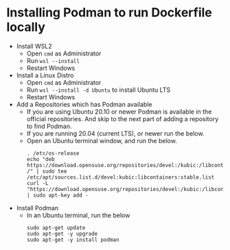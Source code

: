 # Installing Podman to run Dockerfile locally
* Install WSL2
    * Open `cmd` as Administrator
    * Run `wsl --install`
    * Restart Windows
* Install a Linux Distro
    * Open `cmd` as Administrator
    * Run `wsl --install -d Ubuntu` to install Ubuntu LTS
    * Restart Windows
* Add a Repositories which has Podman available
    * If you are using Ubuntu 20.10 or newer Podman is available in the official repositories. And skip to the next part of adding a repository to find Podman.
    * If you are running 20.04 (current LTS), or newer run the below.
    * Open an Ubuntu terminal window, and run the below.
        ```
        . /etc/os-release
        echo "deb https://download.opensuse.org/repositories/devel:/kubic:/libcontainers:/stable/xUbuntu_${VERSION_ID}/ /" | sudo tee /etc/apt/sources.list.d/devel:kubic:libcontainers:stable.list
        curl -L "https://download.opensuse.org/repositories/devel:/kubic:/libcontainers:/stable/xUbuntu_${VERSION_ID}/Release.key" | sudo apt-key add -
        ```
* Install Podman
    * In an Ubuntu terminal, run the below
        ```
        sudo apt-get update
        sudo apt-get -y upgrade
        sudo apt-get -y install podman
        ```